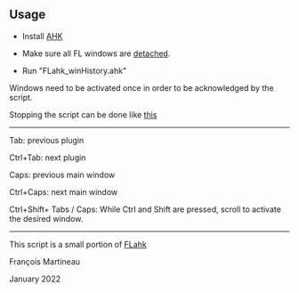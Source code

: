 ## Usage

* Install [AHK](https://www.autohotkey.com/)

* Make sure all FL windows are [detached](https://i.imgur.com/i2Yd9KP.png).

* Run "FLahk_winHistory.ahk"

Windows need to be activated once in order to be acknowledged by the script.

Stopping the script can be done like [this](https://i.imgur.com/tMdeV8Q.jpg)

---------------------------------
Tab: previous plugin

Ctrl+Tab:  next plugin


Caps:   previous main window

Ctrl+Caps:   next main window


Ctrl+Shift+ Tabs / Caps: While Ctrl and Shift are pressed, scroll to activate the desired window.

---------------------------------
This script is a small portion of [FLahk](https://github.com/francoismartineau/FLahk)

François Martineau

January 2022